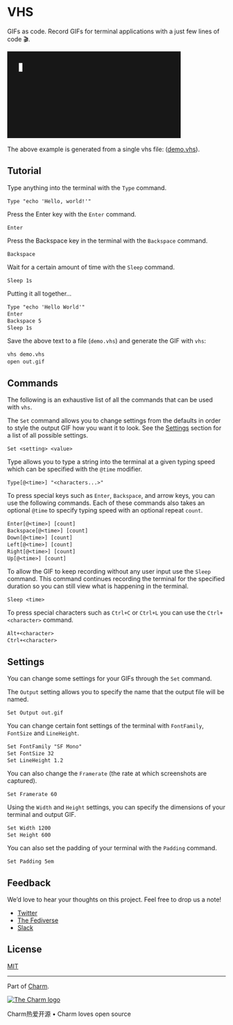 # VHS

GIFs as code. Record GIFs for terminal applications with a just few lines of code 🎬.

<img width="400" src="./out.gif" alt="Automatic GIF recording with vhs" />

The above example is generated from a single vhs file: ([demo.vhs](./examples/demo.vhs)).

## Tutorial

Type anything into the terminal with the `Type` command.

```
Type "echo 'Hello, world!'"
```

Press the Enter key with the `Enter` command.

```
Enter
```

Press the Backspace key in the terminal with the `Backspace` command.

```
Backspace
```

Wait for a certain amount of time with the `Sleep` command.

```
Sleep 1s
```

Putting it all together...

```
Type "echo 'Hello World'"
Enter
Backspace 5
Sleep 1s
```

Save the above text to a file (`demo.vhs`) and generate the GIF with `vhs`:

```bash
vhs demo.vhs
open out.gif
```

## Commands

The following is an exhaustive list of all the commands that can be used with `vhs`.

The `Set` command allows you to change settings from the defaults in order to style the output GIF how you want it to look.
See the [Settings](#Settings) section for a list of all possible settings.

```
Set <setting> <value>
```

Type allows you to type a string into the terminal at a given typing speed which can be specified with the `@time` modifier.

```
Type[@<time>] "<characters...>"
```

To press special keys such as `Enter`, `Backspace`, and arrow keys, you can use the following commands.
Each of these commands also takes an optional `@time` to specify typing speed with an optional repeat `count`.

```
Enter[@<time>] [count]
Backspace[@<time>] [count]
Down[@<time>] [count]
Left[@<time>] [count]
Right[@<time>] [count]
Up[@<time>] [count]
```

To allow the GIF to keep recording without any user input use the `Sleep` command.
This command continues recording the terminal for the specified duration so you can still view what is happening in the terminal.

```
Sleep <time>
```

To press special characters such as `Ctrl+C` or `Ctrl+L` you can use the `Ctrl+<character>` command.

```
Alt+<character>
Ctrl+<character>
```

## Settings

You can change some settings for your GIFs through the `Set` command.

The `Output` setting allows you to specify the name that the output file will be named.

```
Set Output out.gif
```

You can change certain font settings of the terminal with `FontFamily`, `FontSize` and `LineHeight`.

```
Set FontFamily "SF Mono"
Set FontSize 32
Set LineHeight 1.2
```

You can also change the `Framerate` (the rate at which screenshots are captured).

```
Set Framerate 60
```

Using the `Width` and `Height` settings, you can specify the dimensions of your terminal and output GIF.

```
Set Width 1200
Set Height 600
```

You can also set the padding of your terminal with the `Padding` command.

```
Set Padding 5em
```

## Feedback

We’d love to hear your thoughts on this project. Feel free to drop us a note!

* [Twitter](https://twitter.com/charmcli)
* [The Fediverse](https://mastodon.technology/@charm)
* [Slack](https://charm.sh/slack)

## License

[MIT](https://github.com/charmbracelet/vhs/raw/main/LICENSE)

---

Part of [Charm](https://charm.sh).

<a href="https://charm.sh/"><img alt="The Charm logo" src="https://stuff.charm.sh/charm-badge.jpg" width="400" /></a>

Charm热爱开源 • Charm loves open source
